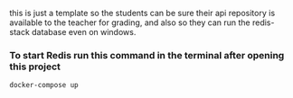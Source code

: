 this is just a template so the students can be sure their api repository is available to the teacher for grading, and also so they can run the redis-stack database even on windows.

### To start Redis run this command in the terminal after opening this project
```
docker-compose up
```

